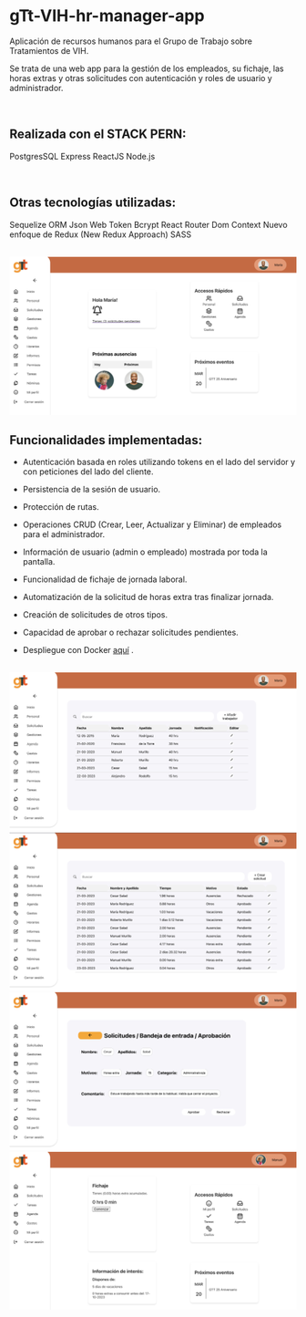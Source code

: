 # gTt-VIH-hr-manager-app

Aplicación de recursos humanos para el Grupo de Trabajo sobre Tratamientos de VIH.

Se trata de una web app para la gestión de los empleados, su fichaje, las horas extras y otras solicitudes con autenticación y roles de usuario y administrador.

<br>

## Realizada con el STACK PERN:

PostgresSQL
Express
ReactJS
Node.js

<br>

## Otras tecnologías utilizadas:

Sequelize ORM
Json Web Token
Bcrypt
React Router Dom
Context
Nuevo enfoque de Redux (New Redux Approach)
SASS

<br>

<img src="client/src/assets/admin-dashboard.png">

<br>

## Funcionalidades implementadas:

- Autenticación basada en roles utilizando tokens en el lado del servidor y con peticiones del lado del cliente.

- Persistencia de la sesión de usuario.

- Protección de rutas.

- Operaciones CRUD (Crear, Leer, Actualizar y Eliminar) de empleados para el administrador.

- Información de usuario (admin o empleado) mostrada por toda la pantalla.

- Funcionalidad de fichaje de jornada laboral.

- Automatización de la solicitud de horas extra tras finalizar jornada.

- Creación de solicitudes de otros tipos.

- Capacidad de aprobar o rechazar solicitudes pendientes.

- Despliegue con Docker [aquí](https://gtt-vih-hrm.onrender.com/) 
.

<br>

<img src="client/src/assets/personal.png">

<br>

<img src="client/src/assets/solicitudes.png">

<br>

<img src="client/src/assets/aprobacion.png">

<br>

<img src="client/src/assets/fichaje.png">
